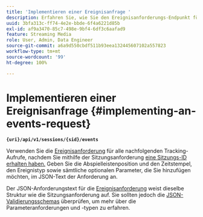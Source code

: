 ```yaml
---
title: 'Implementieren einer Ereignisanfrage '
description: Erfahren Sie, wie Sie den Ereignisanforderungs-Endpunkt für alle nachfolgenden Tracking-Aufrufe verwenden, nachdem Sie eine Sitzungs-ID erhalten haben.
uuid: 3bfa313c-ff74-4e2e-bbde-6f4a6221d85b
exl-id: af9a3470-85c7-498e-9bf4-6df3c6aafad9
feature: Streaming Media
role: User, Admin, Data Engineer
source-git-commit: a6a9d550cbdf511b93eea132445607102a557823
workflow-type: tm+mt
source-wordcount: '99'
ht-degree: 100%

---
```


# Implementieren einer Ereignisanfrage {#implementing-an-events-request}

**`{uri}/api/v1/sessions/{sid}/events`**

Verwenden Sie die [Ereignisanforderung](../mc-api-ref/mc-api-events-req.md) für alle nachfolgenden Tracking-Aufrufe, nachdem Sie mithilfe der Sitzungsanforderung [eine Sitzungs-ID erhalten haben.](../mc-api-ref/mc-api-sessions-req.md) Geben Sie die Abspielleistenposition und den Zeitstempel, den Ereignistyp sowie sämtliche optionalen Parameter, die Sie hinzufügen möchten, im JSON-Text der Anforderung an.

Der JSON-Anforderungstext für die [Ereignisanforderung](../mc-api-ref/mc-api-events-req.md) weist dieselbe Struktur wie die Sitzungsanforderung auf. Sie sollten jedoch die [JSON-Validierungsschemas](../mc-api-ref/mc-api-json-validation.md) überprüfen, um mehr über die Parameteranforderungen und -typen zu erfahren.
